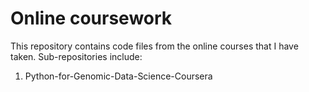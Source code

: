 # Online coursework
This repository contains code files from the online courses that I have taken.
Sub-repositories include:
1. Python-for-Genomic-Data-Science-Coursera
